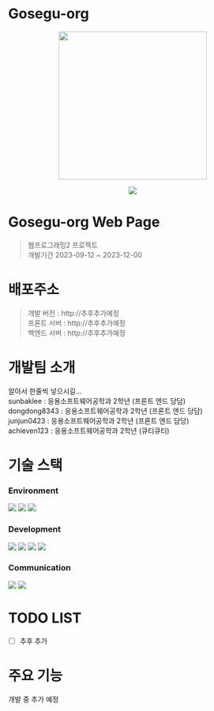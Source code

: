 # Gosegu-org
<p align="center"><img src="https://github.com/Gosegu-org/dev-main/assets/105528907/b5c9ee71-5fff-4f08-8aef-1177c5ebbd73" height="300px" width="300px"></p>
<p align="center"><a href="https://hits.seeyoufarm.com"><img src="https://hits.seeyoufarm.com/api/count/incr/badge.svg?url=https%3A%2F%2Fgithub.com%2FGosegu-org%2Fdev-main&count_bg=%2379C83D&title_bg=%23555555&icon=&icon_color=%23E7E7E7&title=hits&edge_flat=false"/></a>
  
# Gosegu-org Web Page
> 웹프로그래밍2 프로젝트 <br>
> 개발기간 2023-09-12 ~ 2023-12-00

# 배포주소
> 개발 버전 : http://추후추가예정 <br>
> 프론트 서버 : http://추후추가예정 <br>
> 백엔드 서버 : http://추후추가예정 <br>

# 개발팀 소개
알아서 한줄씩 넣으시길... <br>
sunbaklee : 응용소프트웨어공학과 2학년 (프론트 엔드 당담) <br>
dongdong8343 : 응용소프트웨어공학과 2학년 (프론트 엔드 당담) <br>
junjun0423 : 응용소프트웨어공학과 2학년 (프론트 엔드 담당) <br>
achieven123 : 응용소프트웨어공학과 2학년 (큐티큐티) <br>

# 기술 스택
### Environment
<img src="https://img.shields.io/badge/VSCode-007ACC?style=for-the-badge&logo=VisualStudioCode&logoColor=white"> <img src="https://img.shields.io/badge/github-181717?style=for-the-badge&logo=github&logoColor=white"> <img src="https://img.shields.io/badge/XAMPP-FB7A24?style=for-the-badge&logo=XAMPP&logoColor=white">
### Development
<img src="https://img.shields.io/badge/JavaScript-F7DF1E?style=for-the-badge&logo=JavaScript&logoColor=white"> <img src="https://img.shields.io/badge/HTML5-E34F26?style=for-the-badge&logo=HTML5&logoColor=white"> <img src="https://img.shields.io/badge/CSS3-1572B6?style=for-the-badge&logo=CSS3&logoColor=white"> <img src="https://img.shields.io/badge/PHP-777BB4?style=for-the-badge&logo=PHP&logoColor=white"> 
### Communication
<img src="https://img.shields.io/badge/Notion-000000?style=for-the-badge&logo=Notion&logoColor=white"> <img src="https://img.shields.io/badge/Discord-5865F2?style=for-the-badge&logo=Discord&logoColor=white">

# TODO LIST
- [ ] 추후 추가

# 주요 기능
개발 중 추가 예정
